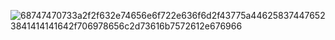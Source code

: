 
![68747470733a2f2f632e74656e6f722e636f6d2f43775a446258374476523841414141642f706978656c2d73616b7572612e676966](https://github.com/user-attachments/assets/b17e3907-9e7c-4e5b-b289-ed0ed6d3fc06)

<!--
**KVRTeJ/KVRTeJ** is a ✨ _special_ ✨ repository because its `README.md` (this file) appears on your GitHub profile.

Here are some ideas to get you started:

- 🔭 I’m currently working on ...
- 🌱 I’m currently learning ...
- 👯 I’m looking to collaborate on ...
- 🤔 I’m looking for help with ...
- 💬 Ask me about ...
- 📫 How to reach me: ...
- 😄 Pronouns: ...
- ⚡ Fun fact: ...
-->
